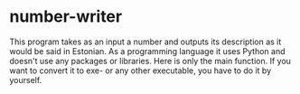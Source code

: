# number-writer
This program takes as an input a number and outputs its description as it would be said in Estonian.
As a programming language it uses Python and doesn't use any packages or libraries.
Here is only the main function. If you want to convert it to exe- or any other executable, you have to do it by yourself.

